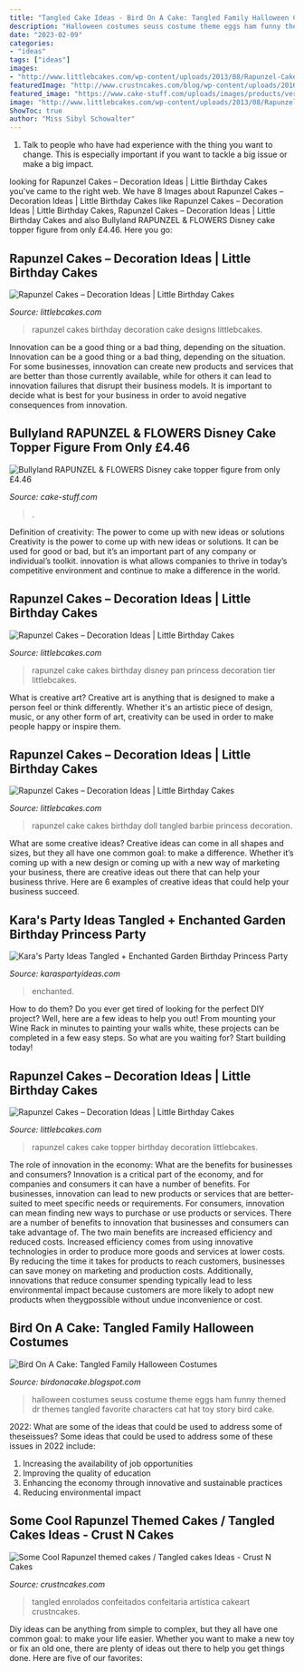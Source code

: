 ```yaml
---
title: "Tangled Cake Ideas - Bird On A Cake: Tangled Family Halloween Costumes"
description: "Halloween costumes seuss costume theme eggs ham funny themed dr themes tangled favorite characters cat hat toy story bird cake"
date: "2023-02-09"
categories:
- "ideas"
tags: ["ideas"]
images:
- "http://www.littlebcakes.com/wp-content/uploads/2013/08/Rapunzel-Cakes-Images.jpg"
featuredImage: "http://www.crustncakes.com/blog/wp-content/uploads/2016/12/5fb2b81e7194b0770d6c47e7ddeb3091.jpg"
featured_image: "https://www.cake-stuff.com/uploads/images/products/verylarge/1402575896-79729500.jpg"
image: "http://www.littlebcakes.com/wp-content/uploads/2013/08/Rapunzel-Cake-Pan-748x1024.jpg"
ShowToc: true
author: "Miss Sibyl Schowalter"
---
```



1. Talk to people who have had experience with the thing you want to change. This is especially important if you want to tackle a big issue or make a big impact.

	

		
looking for Rapunzel Cakes – Decoration Ideas | Little Birthday Cakes you've came to the right web. We have 8 Images about Rapunzel Cakes – Decoration Ideas | Little Birthday Cakes like Rapunzel Cakes – Decoration Ideas | Little Birthday Cakes, Rapunzel Cakes – Decoration Ideas | Little Birthday Cakes and also Bullyland RAPUNZEL &amp; FLOWERS Disney cake topper figure from only £4.46. Here you go:
		
    
## Rapunzel Cakes – Decoration Ideas | Little Birthday Cakes

<img loading=lazy src="http://www.littlebcakes.com/wp-content/uploads/2013/08/Rapunzel-Birthday-Cakes.jpg" onerror="this.onerror=null;this.src='https://tse1.mm.bing.net/th?id=OIP.HkrReDi63FSoPakUEw2cfwHaJQ&amp;pid=15.1';" alt="Rapunzel Cakes – Decoration Ideas | Little Birthday Cakes">

_Source: littlebcakes.com_

>rapunzel cakes birthday decoration cake designs littlebcakes. 

	

Innovation can be a good thing or a bad thing, depending on the situation.
Innovation can be a good thing or a bad thing, depending on the situation. For some businesses, innovation can create new products and services that are better than those currently available, while for others it can lead to innovation failures that disrupt their business models. It is important to decide what is best for your business in order to avoid negative consequences from innovation.

    
## Bullyland RAPUNZEL &amp; FLOWERS Disney Cake Topper Figure From Only £4.46

<img loading=lazy src="https://www.cake-stuff.com/uploads/images/products/verylarge/1402575896-79729500.jpg" onerror="this.onerror=null;this.src='https://tse2.mm.bing.net/th?id=OIP.pu2lmFwMhO8R5P131akvmgHaHa&amp;pid=15.1';" alt="Bullyland RAPUNZEL &amp; FLOWERS Disney cake topper figure from only £4.46">

_Source: cake-stuff.com_

>. 

	

Definition of creativity: The power to come up with new ideas or solutions
Creativity is the power to come up with new ideas or solutions. It can be used for good or bad, but it’s an important part of any company or individual’s toolkit. innovation is what allows companies to thrive in today’s competitive environment and continue to make a difference in the world.

    
## Rapunzel Cakes – Decoration Ideas | Little Birthday Cakes

<img loading=lazy src="http://www.littlebcakes.com/wp-content/uploads/2013/08/Rapunzel-Cake-Pan-748x1024.jpg" onerror="this.onerror=null;this.src='https://tse4.mm.bing.net/th?id=OIP.6xrMgU89QQNJrGKaCFe9rwHaKI&amp;pid=15.1';" alt="Rapunzel Cakes – Decoration Ideas | Little Birthday Cakes">

_Source: littlebcakes.com_

>rapunzel cake cakes birthday disney pan princess decoration tier littlebcakes. 

	

What is creative art?
Creative art is anything that is designed to make a person feel or think differently. Whether it's an artistic piece of design, music, or any other form of art, creativity can be used in order to make people happy or inspire them.

    
## Rapunzel Cakes – Decoration Ideas | Little Birthday Cakes

<img loading=lazy src="http://www.littlebcakes.com/wp-content/uploads/2013/08/Rapunzel-Cakes-Images.jpg" onerror="this.onerror=null;this.src='https://tse3.mm.bing.net/th?id=OIP.EKzQtYtjL-ZJ09s5oBvqwgHaLH&amp;pid=15.1';" alt="Rapunzel Cakes – Decoration Ideas | Little Birthday Cakes">

_Source: littlebcakes.com_

>rapunzel cake cakes birthday doll tangled barbie princess decoration. 

	

What are some creative ideas?
Creative ideas can come in all shapes and sizes, but they all have one common goal: to make a difference. Whether it’s coming up with a new design or coming up with a new way of marketing your business, there are creative ideas out there that can help your business thrive. Here are 6 examples of creative ideas that could help your business succeed.

    
## Kara&#039;s Party Ideas Tangled + Enchanted Garden Birthday Princess Party

<img loading=lazy src="https://karaspartyideas.com/wp-content/uploads/2013/06/barbie_princess_fairy_enchanted_garden_party_birthday_girl_pink_cake.jpg" onerror="this.onerror=null;this.src='https://tse2.mm.bing.net/th?id=OIP.H5hVL0ZNtGwoxh21mePiLwHaLH&amp;pid=15.1';" alt="Kara&#039;s Party Ideas Tangled + Enchanted Garden Birthday Princess Party">

_Source: karaspartyideas.com_

>enchanted. 

	

How to do them?
Do you ever get tired of looking for the perfect DIY project? Well, here are a few ideas to help you out! From mounting your Wine Rack in minutes to painting your walls white, these projects can be completed in a few easy steps. So what are you waiting for? Start building today!

    
## Rapunzel Cakes – Decoration Ideas | Little Birthday Cakes

<img loading=lazy src="http://www.littlebcakes.com/wp-content/uploads/2013/08/Rapunzel-Cake-Topper.jpg" onerror="this.onerror=null;this.src='https://tse4.mm.bing.net/th?id=OIP.q-DFV787Z3VOXYRHPp52hAHaJ6&amp;pid=15.1';" alt="Rapunzel Cakes – Decoration Ideas | Little Birthday Cakes">

_Source: littlebcakes.com_

>rapunzel cakes cake topper birthday decoration littlebcakes. 

	

The role of innovation in the economy: What are the benefits for businesses and consumers?
Innovation is a critical part of the economy, and for companies and consumers it can have a number of benefits. For businesses, innovation can lead to new products or services that are better-suited to meet specific needs or requirements. For consumers, innovation can mean finding new ways to purchase or use products or services.
There are a number of benefits to innovation that businesses and consumers can take advantage of. The two main benefits are increased efficiency and reduced costs. Increased efficiency comes from using innovative technologies in order to produce more goods and services at lower costs. By reducing the time it takes for products to reach customers, businesses can save money on marketing and production costs. Additionally, innovations that reduce consumer spending typically lead to less environmental impact because customers are more likely to adopt new products when theygpossible without undue inconvenience or cost.

    
## Bird On A Cake: Tangled Family Halloween Costumes

<img loading=lazy src="http://3.bp.blogspot.com/-Ix3-4-Wfqhs/UI2ZEZP-hTI/AAAAAAAACeo/JqR-DI-Eda0/s1600/10-10+Seuss+Family3.jpg" onerror="this.onerror=null;this.src='https://tse3.mm.bing.net/th?id=OIP.rzVC353HbKI1nSef8d9pfgHaKO&amp;pid=15.1';" alt="Bird On A Cake: Tangled Family Halloween Costumes">

_Source: birdonacake.blogspot.com_

>halloween costumes seuss costume theme eggs ham funny themed dr themes tangled favorite characters cat hat toy story bird cake. 

	

2022: What are some of the ideas that could be used to address some of theseissues?
Some ideas that could be used to address some of these issues in 2022 include: 
1. Increasing the availability of job opportunities 
2. Improving the quality of education 
3. Enhancing the economy through innovative and sustainable practices 
4. Reducing environmental impact 

    
## Some Cool Rapunzel Themed Cakes / Tangled Cakes Ideas - Crust N Cakes

<img loading=lazy src="http://www.crustncakes.com/blog/wp-content/uploads/2016/12/5fb2b81e7194b0770d6c47e7ddeb3091.jpg" onerror="this.onerror=null;this.src='https://tse4.mm.bing.net/th?id=OIP.pwE0yphLVsdF6EKB3SzsMwHaJ4&amp;pid=15.1';" alt="Some Cool Rapunzel themed cakes / Tangled cakes Ideas - Crust N Cakes">

_Source: crustncakes.com_

>tangled enrolados confeitados confeitaria artística cakeart crustncakes. 

	

Diy ideas can be anything from simple to complex, but they all have one common goal: to make your life easier. Whether you want to make a new toy or fix an old one, there are plenty of ideas out there to help you get things done. Here are five of our favorites: 

